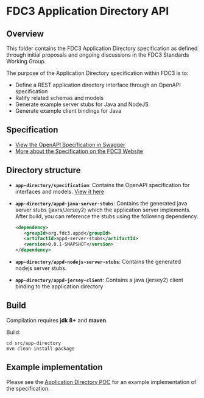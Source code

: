 # FDC3 Application Directory API

## Overview
This folder contains the FDC3 Application Directory specification as defined through initial proposals and
ongoing discussions in the FDC3 Standards Working Group.  

The purpose of the Application Directory specification within FDC3 is to:
* Define a REST application directory interface through an OpenAPI specification
* Ratify related schemas and models
* Generate example server stubs for Java and NodeJS
* Generate example client bindings for Java

## Specification

* [View the OpenAPI Specification in Swagger](https://editor.swagger.io/?url=https://fdc3.finos.org/schemas/1.1/app-directory.yaml)
* [More about the Specification on the FDC3 Website](https://fdc3.finos.org/docs/1.1/app-directory/overview)


## Directory structure

*  **`app-directory/specification`**:
    Contains the OpenAPI specification for interfaces and models.
    [View it here](./specification/appd.yaml)

*  **`app-directory/appd-java-server-stubs`**:
    Contains the generated java server stubs (jaxrs/Jersey2) which the application server implements.  After build, you can reference the stubs using the following dependency.
     ```xml
     <dependency>
        <groupId>org.fdc3.appd</groupId>
        <artifactId>appd-server-stubs</artifactId>
        <version>0.0.1-SNAPSHOT</version>
     </dependency>
     ```
* **`app-directory/appd-nodejs-server-stubs`**:
    Contains the generated nodejs server stubs.
* **`app-directory/appd-jersey-client`**:
    Contains a java (jersey2) client binding to the application directory

## Build

Compilation requires **jdk 8+** and **maven**.

Build:

```
cd src/app-directory
mvn clean install package
```

## Example implementation

 Please see the [Application Directory POC](https://github.com/FDC3/appd-poc) for an example implementation of the specification.
